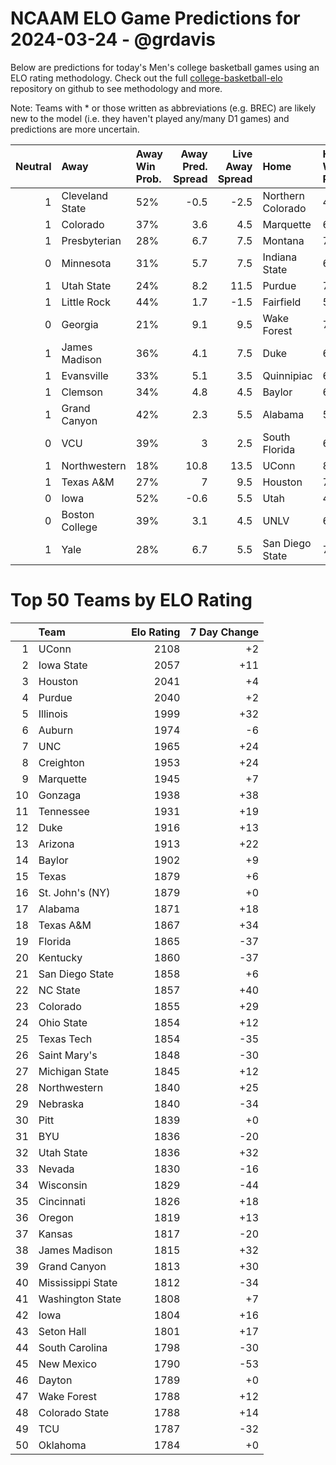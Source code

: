 # NCAAM ELO Game Predictions for 2024-03-24 - @grdavis
Below are predictions for today's Men's college basketball games using an ELO rating methodology. Check out the full [college-basketball-elo](https://github.com/grdavis/college-basketball-elo) repository on github to see methodology and more.

Note: Teams with * or those written as abbreviations (e.g. BREC) are likely new to the model (i.e. they haven't played any/many D1 games) and predictions are more uncertain.

|   Neutral | Away            | Away Win Prob.   |   Away Pred. Spread |   Live Away Spread | Home              | Home Win Prob.   |   Home Pred. Spread |
|----------:|:----------------|:-----------------|--------------------:|-------------------:|:------------------|:-----------------|--------------------:|
|         1 | Cleveland State | 52%              |                -0.5 |               -2.5 | Northern Colorado | 48%              |                 0.5 |
|         1 | Colorado        | 37%              |                 3.6 |                4.5 | Marquette         | 63%              |                -3.6 |
|         1 | Presbyterian    | 28%              |                 6.7 |                7.5 | Montana           | 72%              |                -6.7 |
|         0 | Minnesota       | 31%              |                 5.7 |                7.5 | Indiana State     | 69%              |                -5.7 |
|         1 | Utah State      | 24%              |                 8.2 |               11.5 | Purdue            | 76%              |                -8.2 |
|         1 | Little Rock     | 44%              |                 1.7 |               -1.5 | Fairfield         | 56%              |                -1.7 |
|         0 | Georgia         | 21%              |                 9.1 |                9.5 | Wake Forest       | 79%              |                -9.1 |
|         1 | James Madison   | 36%              |                 4.1 |                7.5 | Duke              | 64%              |                -4.1 |
|         1 | Evansville      | 33%              |                 5.1 |                3.5 | Quinnipiac        | 67%              |                -5.1 |
|         1 | Clemson         | 34%              |                 4.8 |                4.5 | Baylor            | 66%              |                -4.8 |
|         1 | Grand Canyon    | 42%              |                 2.3 |                5.5 | Alabama           | 58%              |                -2.3 |
|         0 | VCU             | 39%              |                 3   |                2.5 | South Florida     | 61%              |                -3   |
|         1 | Northwestern    | 18%              |                10.8 |               13.5 | UConn             | 82%              |               -10.8 |
|         1 | Texas A&M       | 27%              |                 7   |                9.5 | Houston           | 73%              |                -7   |
|         0 | Iowa            | 52%              |                -0.6 |                5.5 | Utah              | 48%              |                 0.6 |
|         0 | Boston College  | 39%              |                 3.1 |                4.5 | UNLV              | 61%              |                -3.1 |
|         1 | Yale            | 28%              |                 6.7 |                5.5 | San Diego State   | 72%              |                -6.7 |

# Top 50 Teams by ELO Rating
|    | Team              |   Elo Rating |   7 Day Change |
|---:|:------------------|-------------:|---------------:|
|  1 | UConn             |         2108 |             +2 |
|  2 | Iowa State        |         2057 |            +11 |
|  3 | Houston           |         2041 |             +4 |
|  4 | Purdue            |         2040 |             +2 |
|  5 | Illinois          |         1999 |            +32 |
|  6 | Auburn            |         1974 |             -6 |
|  7 | UNC               |         1965 |            +24 |
|  8 | Creighton         |         1953 |            +24 |
|  9 | Marquette         |         1945 |             +7 |
| 10 | Gonzaga           |         1938 |            +38 |
| 11 | Tennessee         |         1931 |            +19 |
| 12 | Duke              |         1916 |            +13 |
| 13 | Arizona           |         1913 |            +22 |
| 14 | Baylor            |         1902 |             +9 |
| 15 | Texas             |         1879 |             +6 |
| 16 | St. John's (NY)   |         1879 |             +0 |
| 17 | Alabama           |         1871 |            +18 |
| 18 | Texas A&M         |         1867 |            +34 |
| 19 | Florida           |         1865 |            -37 |
| 20 | Kentucky          |         1860 |            -37 |
| 21 | San Diego State   |         1858 |             +6 |
| 22 | NC State          |         1857 |            +40 |
| 23 | Colorado          |         1855 |            +29 |
| 24 | Ohio State        |         1854 |            +12 |
| 25 | Texas Tech        |         1854 |            -35 |
| 26 | Saint Mary's      |         1848 |            -30 |
| 27 | Michigan State    |         1845 |            +12 |
| 28 | Northwestern      |         1840 |            +25 |
| 29 | Nebraska          |         1840 |            -34 |
| 30 | Pitt              |         1839 |             +0 |
| 31 | BYU               |         1836 |            -20 |
| 32 | Utah State        |         1836 |            +32 |
| 33 | Nevada            |         1830 |            -16 |
| 34 | Wisconsin         |         1829 |            -44 |
| 35 | Cincinnati        |         1826 |            +18 |
| 36 | Oregon            |         1819 |            +13 |
| 37 | Kansas            |         1817 |            -20 |
| 38 | James Madison     |         1815 |            +32 |
| 39 | Grand Canyon      |         1813 |            +30 |
| 40 | Mississippi State |         1812 |            -34 |
| 41 | Washington State  |         1808 |             +7 |
| 42 | Iowa              |         1804 |            +16 |
| 43 | Seton Hall        |         1801 |            +17 |
| 44 | South Carolina    |         1798 |            -30 |
| 45 | New Mexico        |         1790 |            -53 |
| 46 | Dayton            |         1789 |             +0 |
| 47 | Wake Forest       |         1788 |            +12 |
| 48 | Colorado State    |         1788 |            +14 |
| 49 | TCU               |         1787 |            -32 |
| 50 | Oklahoma          |         1784 |             +0 |